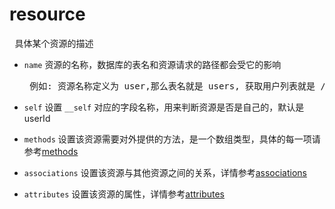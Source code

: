 # resource
<pre> 具体某个资源的描述</pre>

* `name` 资源的名称，数据库的表名和资源请求的路径都会受它的影响
  <pre> 例如: 资源名称定义为 user,那么表名就是 users, 获取用户列表就是 /users, 获取某个用户就是 /users/:id</pre>

* `self` 设置 `__self` 对应的字段名称，用来判断资源是否是自己的，默认是 userId
* `methods` 设置该资源需要对外提供的方法，是一个数组类型，具体的每一项请参考[methods](methods.md)

* `associations` 设置该资源与其他资源之间的关系，详情参考[associations](associations.md)
* `attributes` 设置该资源的属性，详情参考[attributes](attributes.md)

